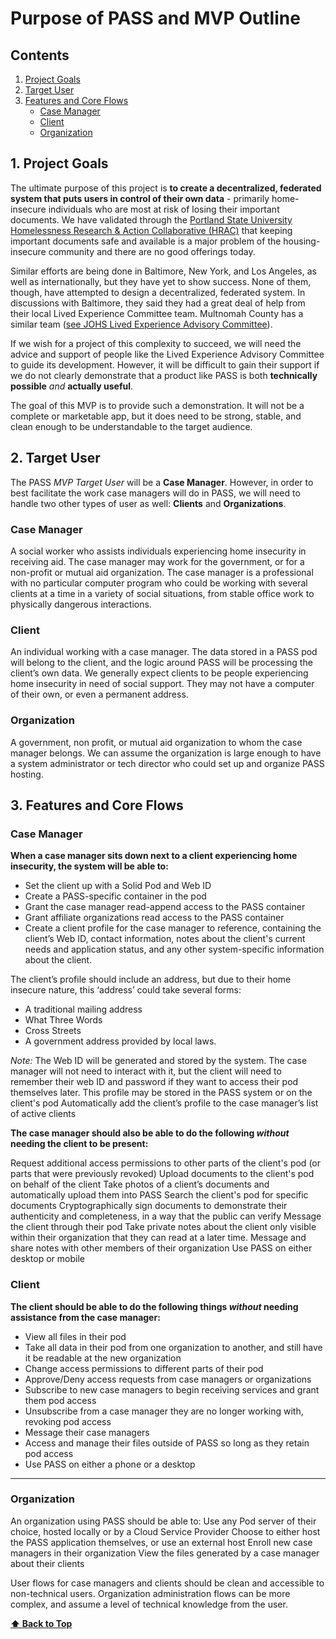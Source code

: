 # Purpose of PASS and MVP Outline

## Contents

1. [Project Goals](#1-project-goals)
2. [Target User](#2-target-user)
3. [Features and Core Flows](#3-features-and-core-flows)
    - [Case Manager](#case-manager-1)
    - [Client](#client-1)
    - [Organization](#organization-1)

## 1. Project Goals

The ultimate purpose of this project is **to create a decentralized, federated system that puts users in control of their own data** - primarily home-insecure individuals who are most at risk of losing their important documents. We have validated through the [Portland State University Homelessness Research & Action Collaborative (HRAC)](https://www.pdx.edu/homelessness/) that keeping important documents safe and available is a major problem of the housing-insecure community and there are no good offerings today. 

Similar efforts are being done in Baltimore, New York, and Los Angeles, as well as internationally, but they have yet to show success. None of them, though, have attempted to design a decentralized, federated system. In discussions with Baltimore, they said they had a great deal of help from their local Lived Experience Committee team. Multnomah County has a similar team ([see JOHS Lived Experience Advisory Committee](https://www.multco.us/johs/lived-experience-advisory-committee)). 

If we wish for a project of this complexity to succeed, we will need the advice and support of people like the Lived Experience Advisory Committee to guide its development. However, it will be difficult to gain their support if we do not clearly demonstrate that a product like PASS is both
**technically possible** _and_ **actually useful**.

The goal of this MVP is to provide such a demonstration. It will not be a complete or marketable app, but it does need to be strong, stable, and clean enough to be understandable to the target audience.

## 2. Target User

The PASS _MVP Target User_ will be a **Case Manager**. However, in order to best facilitate the work case managers will do in PASS, we will need to handle two other types of user as well: **Clients** and **Organizations**.

### Case Manager 
A social worker who assists individuals experiencing home insecurity in receiving aid. The case manager may work for the government, or for a non-profit or mutual aid organization. The case manager is a professional with no particular computer program who could be working with several clients at a time in a variety of social situations, from stable office work to physically dangerous interactions.

### Client 
An individual working with a case manager. The data stored in a PASS pod will belong to the client, and the logic around PASS will be processing the client’s own data. We generally expect clients to be people experiencing home insecurity in need of social support. They may not have a computer of their own, or even a permanent address.

### Organization 
A government, non profit, or mutual aid organization to whom the case manager belongs. We can assume the organization is large enough to have a system administrator or tech director who could set up and organize PASS hosting.

## 3. Features and Core Flows

### Case Manager

**When a case manager sits down next to a client experiencing home insecurity, the system will be able to:**

- Set the client up with a Solid Pod and Web ID
- Create a PASS-specific container in the pod
- Grant the case manager read-append access to the PASS container
- Grant affiliate organizations read access to the PASS container
- Create a client profile for the case manager to reference, containing the client’s Web ID, contact information, notes about the client's current needs and application status, and any other system-specific information about the client.

The client’s profile should include an address, but due to their home insecure nature, this ‘address’ could take several forms:
- A traditional mailing address
- What Three Words
- Cross Streets
- A government address provided by local laws. 

_Note:_ The Web ID will be generated and stored by the system. The case manager will not need to interact with it, but the client will need to remember their web ID and password if they want to access their pod themselves later.
This profile may be stored in the PASS system or on the client's pod
Automatically add the client’s profile to the case manager’s list of active clients

**The case manager should also be able to do the following _without_ needing the client to be present:**

Request additional access permissions to other parts of the client's pod (or parts that were previously revoked)
Upload documents to the client's pod on behalf of the client
Take photos of a client’s documents and automatically upload them into PASS
Search the client's pod for specific documents
Cryptographically sign documents to demonstrate their authenticity and completeness, in a way that the public can verify
Message the client through their pod
Take private notes about the client only visible within their organization that they can read at a later time.
Message and share notes with other members of their organization
Use PASS on either desktop or mobile



### Client

**The client should be able to do the following things _without_ needing assistance from the case manager:**

- View all files in their pod
- Take all data in their pod from one organization to another, and still have it be readable at the new organization
- Change access permissions to different parts of their pod
- Approve/Deny access requests from case managers or organizations
- Subscribe to new case managers to begin receiving services and grant them pod access
- Unsubscribe from a case manager they are no longer working with, revoking pod access
- Message their case managers
- Access and manage their files outside of PASS so long as they retain pod access
- Use PASS on either a phone or a desktop

---

### Organization

An organization using PASS should be able to:
Use any Pod server of their choice, hosted locally or by a Cloud Service Provider
Choose to either host the PASS application themselves, or use an external host
Enroll new case managers in their organization
View the files generated by a case manager about their clients

User flows for case managers and clients should be clean and accessible to non-technical users. Organization administration flows can be more complex, and assume a level of technical knowledge from the user.

**[⬆️ Back to Top](#purpose-of-pass-and-mvp-outline)**
